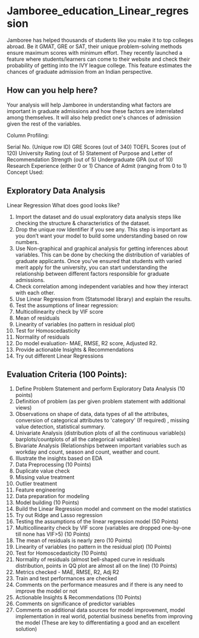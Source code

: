 # Jamboree_education_Linear_regression
Jamboree has helped thousands of students like you make it to top colleges abroad. Be it GMAT, GRE or SAT, their unique problem-solving methods ensure maximum scores with minimum effort.
They recently launched a feature where students/learners can come to their website and check their probability of getting into the IVY league college. This feature estimates the chances of graduate admission from an Indian perspective.


## How can you help here?

Your analysis will help Jamboree in understanding what factors are important in graduate admissions and how these factors are interrelated among themselves. It will also help predict one's chances of admission given the rest of the variables.

Column Profiling:

Serial No. (Unique row ID)
GRE Scores (out of 340)
TOEFL Scores (out of 120)
University Rating (out of 5)
Statement of Purpose and Letter of Recommendation Strength (out of 5)
Undergraduate GPA (out of 10)
Research Experience (either 0 or 1)
Chance of Admit (ranging from 0 to 1)
Concept Used:

## Exploratory Data Analysis
Linear Regression
What does good looks like?

1. Import the dataset and do usual exploratory data analysis steps like checking the structure & characteristics of the dataset.
2. Drop the unique row Identifier if you see any. This step is important as you don’t want your model to build some understanding based on row numbers.
3. Use Non-graphical and graphical analysis for getting inferences about variables. This can be done by checking the distribution of variables of graduate applicants.
Once you’ve ensured that students with varied merit apply for the university, you can start understanding the relationship between different factors responsible for graduate admissions.
4. Check correlation among independent variables and how they interact with each other.
5. Use Linear Regression from (Statsmodel library) and explain the results.
6. Test the assumptions of linear regression:
7. Multicollinearity check by VIF score
8. Mean of residuals
9. Linearity of variables (no pattern in residual plot)
10. Test for Homoscedasticity
11. Normality of residuals
12. Do model evaluation- MAE, RMSE, R2 score, Adjusted R2.
13. Provide actionable Insights & Recommendations
14. Try out different Linear Regressions
    
## Evaluation Criteria (100 Points):

1. Define Problem Statement and perform Exploratory Data Analysis (10 points)
2. Definition of problem (as per given problem statement with additional views)
3. Observations on shape of data, data types of all the attributes, conversion of categorical attributes to 'category' (If required) , missing value detection, statistical summary.
4. Univariate Analysis (distribution plots of all the continuous variable(s) barplots/countplots of all the categorical variables)
5. Bivariate Analysis (Relationships between important variables such as workday and count, season and count, weather and count.
6. Illustrate the insights based on EDA
7. Data Preprocessing (10 Points)
8. Duplicate value check
9. Missing value treatment
10. Outlier treatment
11. Feature engineering
12. Data preparation for modeling
13. Model building (10 Points)
14. Build the Linear Regression model and comment on the model statistics
15. Try out Ridge and Lasso regression
16. Testing the assumptions of the linear regression model (50 Points)
17. Multicollinearity check by VIF score (variables are dropped one-by-one till none has VIF>5) (10 Points)
18. The mean of residuals is nearly zero (10 Points)
19. Linearity of variables (no pattern in the residual plot) (10 Points)
20. Test for Homoscedasticity (10 Points)
21. Normality of residuals (almost bell-shaped curve in residuals distribution, points in QQ plot are almost all on the line) (10 Points)
22. Metrics checked - MAE, RMSE, R2, Adj R2
23. Train and test performances are checked
24. Comments on the performance measures and if there is any need to improve the model or not
25. Actionable Insights & Recommendations (10 Points)
26. Comments on significance of predictor variables
27. Comments on additional data sources for model improvement, model implementation in real world, potential business benefits from improving the model (These are key to differentiating a good and an excellent solution)
